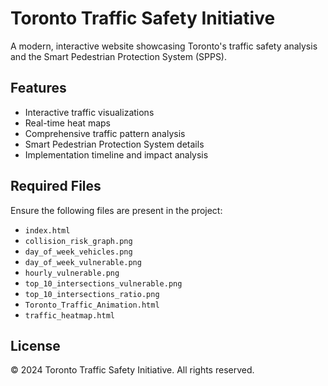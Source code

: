 # Toronto Traffic Safety Initiative

A modern, interactive website showcasing Toronto's traffic safety analysis and the Smart Pedestrian Protection System (SPPS).

## Features

- Interactive traffic visualizations
- Real-time heat maps
- Comprehensive traffic pattern analysis
- Smart Pedestrian Protection System details
- Implementation timeline and impact analysis

## Required Files

Ensure the following files are present in the project:
- `index.html`
- `collision_risk_graph.png`
- `day_of_week_vehicles.png`
- `day_of_week_vulnerable.png`
- `hourly_vulnerable.png`
- `top_10_intersections_vulnerable.png`
- `top_10_intersections_ratio.png`
- `Toronto_Traffic_Animation.html`
- `traffic_heatmap.html`

## License

© 2024 Toronto Traffic Safety Initiative. All rights reserved. 
